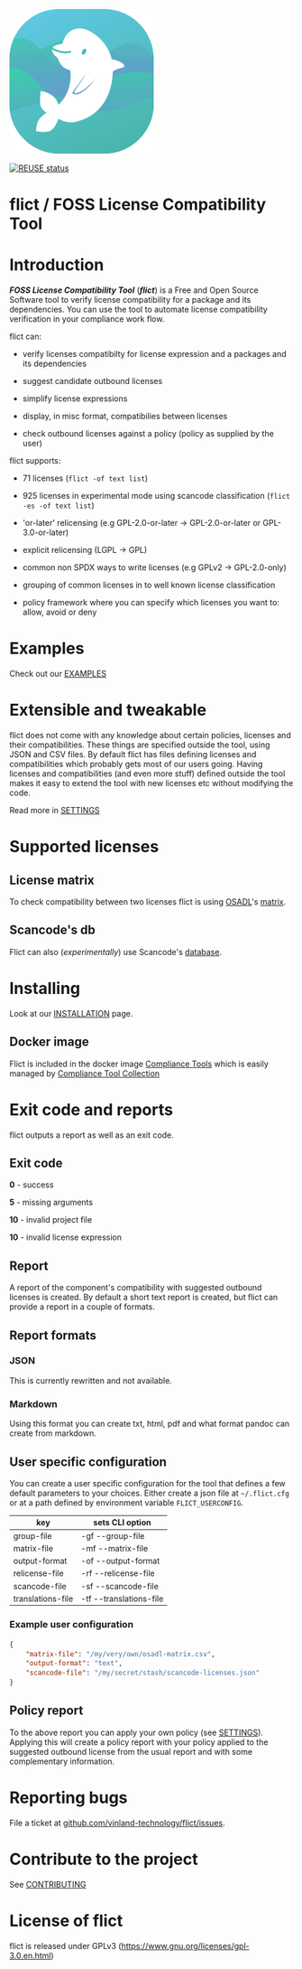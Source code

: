 <!--
SPDX-FileCopyrightText: 2020 Henrik Sandklef <hesa@sandklef.com>

SPDX-License-Identifier: GPL-3.0-or-later
-->

![flict graphics](./logos/flict-logo-256-256.png)
&nbsp;

[![REUSE status][1]][2]

[1]: https://api.reuse.software/badge/github.com/vinland-technology/flict
[2]: https://api.reuse.software/info/github.com/vinland-technology/flict

# flict / FOSS License Compatibility Tool

# Introduction

***FOSS License Compatibility Tool*** (***flict***) is a Free and Open
Source Software tool to verify license compatibility for a package and
its dependencies. You can use the tool to automate license
compatibility verification in your compliance work flow.

flict can:

* verify licenses compatibilty for license expression and a packages and its dependencies

* suggest candidate outbound licenses

* simplify license expressions 

* display, in misc format, compatibilies between licenses 

* check outbound licenses against a policy (policy as supplied by the user)

flict supports:

* 71 licenses (```flict -of text list```) 

* 925 licenses in experimental mode using scancode classification (```flict -es -of text list```) 

* 'or-later' relicensing  (e.g GPL-2.0-or-later -> GPL-2.0-or-later or GPL-3.0-or-later)

* explicit relicensing (LGPL -> GPL)

* common non SPDX ways to write licenses (e.g GPLv2 -> GPL-2.0-only)

* grouping of common licenses in to well known license classification 

* policy framework where you can specify which licenses you want to: allow, avoid or deny

# Examples

Check out our [EXAMPLES](EXAMPLES.md)

# Extensible and tweakable

flict does not come with any knowledge about certain policies,
licenses and their compatibilities. These things are specified outside
the tool, using JSON and CSV files. By default flict has files
defining licenses and compatibilities which probably gets most of our
users going. Having licenses and compatibilities (and even more stuff)
defined outside the tool makes it easy to extend the tool with new
licenses etc without modifying the code.

Read more in [SETTINGS](SETTINGS.md)

# Supported licenses

## License matrix

To check compatibility between two licenses flict is using [OSADL](https://www.osadl.org/)'s
[matrix](https://www.osadl.org/fileadmin/checklists/matrix.html).

## Scancode's db

Flict can also (*experimentally*) use Scancode's [database](https://scancode-licensedb.aboutcode.org/).

# Installing

Look at our [INSTALLATION](INSTALLATION.md) page.

## Docker image

Flict is included in the docker image [Compliance Tools](https://hub.docker.com/repository/docker/sandklef/compliance-tools) which is easily managed by [Compliance Tool Collection](https://github.com/vinland-technology/compliance-tool-collection)

# Exit code and reports

flict outputs a report as well as an exit code.

## Exit code

**0** - success

**5** - missing arguments

**10** - invalid project file

**10** - invalid license expression

## Report

A report of the component's compatibility with suggested outbound
licenses is created. By default a short text report is created, but
flict can provide a report in a couple of formats.

## Report formats

### JSON

This is currently rewritten and not available.

### Markdown

Using this format you can create txt, html, pdf and what format pandoc can create from markdown.

## User specific configuration

You can create a user specific configuration for the tool that defines a few default parameters to your choices.
Either create a json file at `~/.flict.cfg` or at a path defined by environment variable `FLICT_USERCONFIG`.

| key               | sets CLI option         |
| ----------------- | ----------------------- |
| group-file        | -gf --group-file        |
| matrix-file       | -mf --matrix-file       |
| output-format     | -of --output-format     |
| relicense-file    | -rf --relicense-file    |
| scancode-file     | -sf --scancode-file     |
| translations-file | -tf --translations-file |

### Example user configuration

```json
{
    "matrix-file": "/my/very/own/osadl-matrix.csv",
    "output-format": "text",
    "scancode-file": "/my/secret/stash/scancode-licenses.json"
}
```

## Policy report

To the above report you can apply your own policy (see [SETTINGS](SETTINGS.md)). Applying this will create a policy report with your policy applied to the suggested outbound license from the usual report and with some complementary information.

# Reporting bugs

File a ticket at [github.com/vinland-technology/flict/issues](https://github.com/vinland-technology/flict/issues).

# Contribute to the project

See [CONTRIBUTING](CONTRIBUTING.md)

# License of flict

flict is released under GPLv3 (https://www.gnu.org/licenses/gpl-3.0.en.html)

